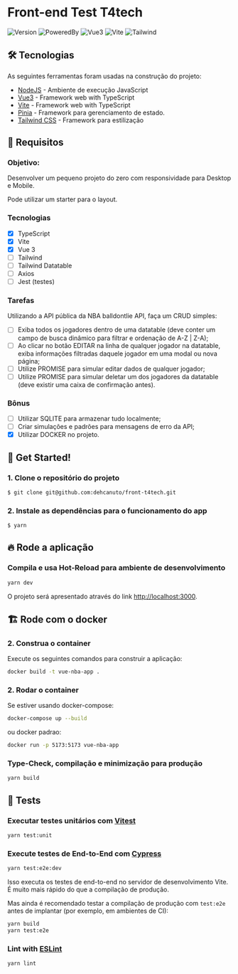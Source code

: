 # Front-end Test T4tech

![Version](https://img.shields.io/badge/1.0.0-beta?label=version)
![PoweredBy](https://img.shields.io/badge/powered_by-T4tech-black)
![Vue3](https://img.shields.io/badge/Vue-3.5.13-42b883?style=flat-square&logo=vue.js&logoColor=42b883)
![Vite](https://img.shields.io/badge/Vite-6.0.11-9499ff?style=flat-square&logo=vite)
![Tailwind](https://img.shields.io/badge/Tailwind-3.4.17-38bdf8?style=flat-square&logo=tailwindcss&logoColor=38bdf8)

## 🛠️ Tecnologias

As seguintes ferramentas foram usadas na construção do projeto:

*  [NodeJS](https://nodejs.org/en/docs/) - Ambiente de execução JavaScript
*  [Vue3](https://vuejs.org/) - Framework web with TypeScript
*  [Vite](https://vite.dev/) - Framework web with TypeScript
*  [Pinia](https://pinia.vuejs.org/) - Framework para gerenciamento de estado.
*  [Tailwind CSS](https://tailwindcss.com/docs) - Framework para estilização

## 🎯 Requisitos

### Objetivo: 

Desenvolver um pequeno projeto do zero com responsividade para Desktop e Mobile. 

Pode utilizar um starter para o layout.

### Tecnologias

- [x] TypeScript
- [x] Vite 
- [x] Vue 3
- [ ] Tailwind
- [ ] Tailwind Datatable
- [ ] Axios
- [ ] Jest (testes)

### Tarefas
Utilizando a API pública da NBA balldontlie API, faça um CRUD simples:

- [ ] Exiba todos os jogadores dentro de uma datatable (deve conter um campo de busca dinâmico para filtrar e ordenação de A-Z | Z-A);
- [ ] Ao clicar no botão EDITAR na linha de qualquer jogador na datatable, exiba informações filtradas daquele jogador em uma modal ou nova página;
- [ ] Utilize PROMISE para simular editar dados de qualquer jogador;
- [ ] Utilize PROMISE para simular deletar um dos jogadores da datatable (deve existir uma caixa de confirmação antes).

### Bônus

- [ ] Utilizar SQLITE para armazenar tudo localmente;
- [ ] Criar simulações e padrões para mensagens de erro da API;
- [x] Utilizar DOCKER no projeto.

## 🚀 Get Started!

### 1. Clone o repositório do projeto

```bash
$ git clone git@github.com:dehcanuto/front-t4tech.git
```

### 2. Instale as dependências para o funcionamento do app

```bash
$ yarn
```

## 🔥 Rode a aplicação

### Compila e usa Hot-Reload para ambiente de desenvolvimento

```sh
yarn dev
```

O projeto será apresentado através do link [http://localhost:3000](http://localhost:3000).

## 🏗️ Rode com o docker

### 2. Construa o container

Execute os seguintes comandos para construir a aplicação:

```bash
docker build -t vue-nba-app .
```

### 2. Rodar o container

Se estiver usando docker-compose:

```bash
docker-compose up --build
```

ou docker padrao:

```bash
docker run -p 5173:5173 vue-nba-app
```

### Type-Check, compilação e minimização para produção

```sh
yarn build
```

## 🧪 Tests

### Executar testes unitários com [Vitest](https://vitest.dev/)

```sh
yarn test:unit
```

### Execute testes de End-to-End com [Cypress](https://www.cypress.io/)

```sh
yarn test:e2e:dev
```

Isso executa os testes de end-to-end no servidor de desenvolvimento Vite.
É muito mais rápido do que a compilação de produção.

Mas ainda é recomendado testar a compilação de produção com `test:e2e` antes de implantar (por exemplo, em ambientes de CI):

```sh
yarn build
yarn test:e2e
```

### Lint with [ESLint](https://eslint.org/)

```sh
yarn lint
```
